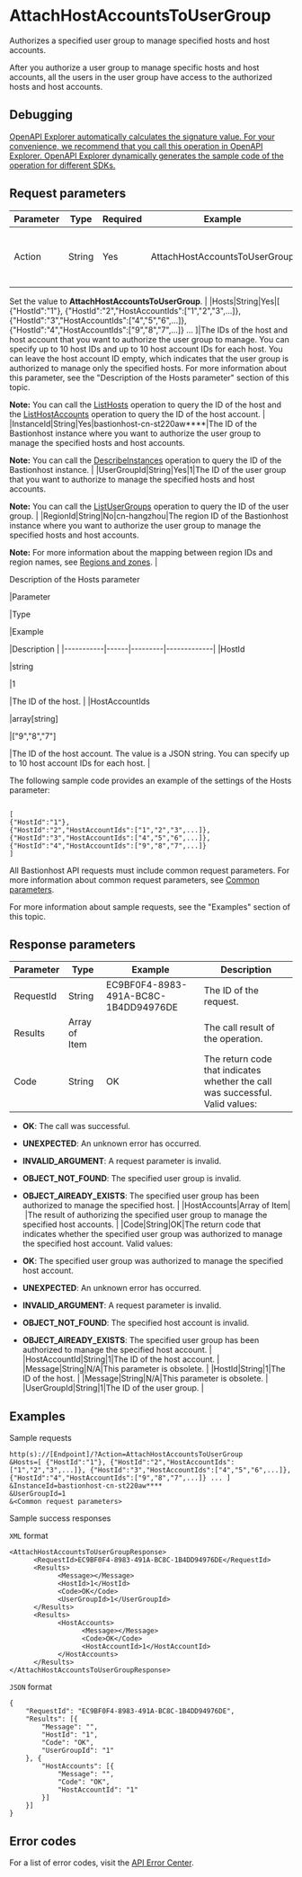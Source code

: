 # AttachHostAccountsToUserGroup

Authorizes a specified user group to manage specified hosts and host accounts.

After you authorize a user group to manage specific hosts and host accounts, all the users in the user group have access to the authorized hosts and host accounts.

## Debugging

[OpenAPI Explorer automatically calculates the signature value. For your convenience, we recommend that you call this operation in OpenAPI Explorer. OpenAPI Explorer dynamically generates the sample code of the operation for different SDKs.](https://api.aliyun.com/#product=Yundun-bastionhost&api=AttachHostAccountsToUserGroup&type=RPC&version=2019-12-09)

## Request parameters

|Parameter|Type|Required|Example|Description|
|---------|----|--------|-------|-----------|
|Action|String|Yes|AttachHostAccountsToUserGroup|The operation that you want to perform.

 Set the value to **AttachHostAccountsToUserGroup**. |
|Hosts|String|Yes|\[ \{"HostId":"1"\}, \{"HostId":"2","HostAccountIds":\["1","2","3",...\]\}, \{"HostId":"3","HostAccountIds":\["4","5","6",...\]\}, \{"HostId":"4","HostAccountIds":\["9","8","7",...\]\} ... \]|The IDs of the host and host account that you want to authorize the user group to manage. You can specify up to 10 host IDs and up to 10 host account IDs for each host. You can leave the host account ID empty, which indicates that the user group is authorized to manage only the specified hosts. For more information about this parameter, see the "Description of the Hosts parameter" section of this topic.

 **Note:** You can call the [ListHosts](~~200665~~) operation to query the ID of the host and the [ListHostAccounts](~~204372~~) operation to query the ID of the host account. |
|InstanceId|String|Yes|bastionhost-cn-st220aw\*\*\*\*|The ID of the Bastionhost instance where you want to authorize the user group to manage the specified hosts and host accounts.

 **Note:** You can call the [DescribeInstances](~~153281~~) operation to query the ID of the Bastionhost instance. |
|UserGroupId|String|Yes|1|The ID of the user group that you want to authorize to manage the specified hosts and host accounts.

 **Note:** You can call the [ListUserGroups](~~204509~~) operation to query the ID of the user group. |
|RegionId|String|No|cn-hangzhou|The region ID of the Bastionhost instance where you want to authorize the user group to manage the specified hosts and host accounts.

 **Note:** For more information about the mapping between region IDs and region names, see [Regions and zones](~~40654~~). |

Description of the Hosts parameter

|Parameter

|Type

|Example

|Description |
|-----------|------|---------|-------------|
|HostId

|string

|1

|The ID of the host. |
|HostAccountIds

|array\[string\]

|\["9","8","7"\]

|The ID of the host account. The value is a JSON string. You can specify up to 10 host account IDs for each host. |

The following sample code provides an example of the settings of the Hosts parameter:

```
 
[
{"HostId":"1"},
{"HostId":"2","HostAccountIds":["1","2","3",...]},
{"HostId":"3","HostAccountIds":["4","5","6",...]},
{"HostId":"4","HostAccountIds":["9","8","7",...]}
]

```

All Bastionhost API requests must include common request parameters. For more information about common request parameters, see [Common parameters](~~148139~~).

For more information about sample requests, see the "Examples" section of this topic.

## Response parameters

|Parameter|Type|Example|Description|
|---------|----|-------|-----------|
|RequestId|String|EC9BF0F4-8983-491A-BC8C-1B4DD94976DE|The ID of the request. |
|Results|Array of Item| |The call result of the operation. |
|Code|String|OK|The return code that indicates whether the call was successful. Valid values:

 -   **OK**: The call was successful.
-   **UNEXPECTED**: An unknown error has occurred.
-   **INVALID\_ARGUMENT**: A request parameter is invalid.
-   **OBJECT\_NOT\_FOUND**: The specified user group is invalid.
-   **OBJECT\_AlREADY\_EXISTS**: The specified user group has been authorized to manage the specified host. |
|HostAccounts|Array of Item| |The result of authorizing the specified user group to manage the specified host accounts. |
|Code|String|OK|The return code that indicates whether the specified user group was authorized to manage the specified host account. Valid values:

 -   **OK**: The specified user group was authorized to manage the specified host account.
-   **UNEXPECTED**: An unknown error has occurred.
-   **INVALID\_ARGUMENT**: A request parameter is invalid.
-   **OBJECT\_NOT\_FOUND**: The specified host account is invalid.
-   **OBJECT\_AlREADY\_EXISTS**: The specified user group has been authorized to manage the specified host account. |
|HostAccountId|String|1|The ID of the host account. |
|Message|String|N/A|This parameter is obsolete. |
|HostId|String|1|The ID of the host. |
|Message|String|N/A|This parameter is obsolete. |
|UserGroupId|String|1|The ID of the user group. |

## Examples

Sample requests

```
http(s)://[Endpoint]/?Action=AttachHostAccountsToUserGroup
&Hosts=[ {"HostId":"1"}, {"HostId":"2","HostAccountIds":["1","2","3",...]}, {"HostId":"3","HostAccountIds":["4","5","6",...]}, {"HostId":"4","HostAccountIds":["9","8","7",...]} ... ]
&InstanceId=bastionhost-cn-st220aw****
&UserGroupId=1
&<Common request parameters>
```

Sample success responses

`XML` format

```
<AttachHostAccountsToUserGroupResponse>
      <RequestId>EC9BF0F4-8983-491A-BC8C-1B4DD94976DE</RequestId>
      <Results>
            <Message></Message>
            <HostId>1</HostId>
            <Code>OK</Code>
            <UserGroupId>1</UserGroupId>
      </Results>
      <Results>
            <HostAccounts>
                  <Message></Message>
                  <Code>OK</Code>
                  <HostAccountId>1</HostAccountId>
            </HostAccounts>
      </Results>
</AttachHostAccountsToUserGroupResponse>
```

`JSON` format

```
{
	"RequestId": "EC9BF0F4-8983-491A-BC8C-1B4DD94976DE",
	"Results": [{
		"Message": "",
		"HostId": "1",
		"Code": "OK",
		"UserGroupId": "1"
	}, {
		"HostAccounts": [{
			"Message": "",
			"Code": "OK",
			"HostAccountId": "1"
		}]
	}]
}
```

## Error codes

For a list of error codes, visit the [API Error Center](https://error-center.alibabacloud.com/status/product/Yundun-bastionhost).

